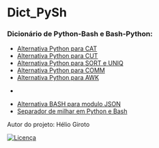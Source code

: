 # Dict_PySh
### Dicionário de Python-Bash e Bash-Python:

+ [Alternativa Python para CAT](https://raw.githubusercontent.com/HelioGiroto/Dict_PySh/master/cat.py)
+ [Alternativa Python para CUT](https://raw.githubusercontent.com/HelioGiroto/Dict_PySh/master/cut.py) 
+ [Alternativa Python para SORT e UNIQ](https://raw.githubusercontent.com/HelioGiroto/Dict_PySh/master/sort-uniq.txt)
+ [Alternativa Python para COMM](https://raw.githubusercontent.com/HelioGiroto/Dict_PySh/master/comm.py)
+ [Alternativa Python para AWK](https://raw.githubusercontent.com/HelioGiroto/Dict_PySh/master/corta_colunas_tipo_AWK.py)

-

+ [Alternativa BASH para modulo JSON]()
+ [Separador de milhar em Python e Bash](https://raw.githubusercontent.com/HelioGiroto/Dict_PySh/master/separador-milhar.txt)


Autor do projeto: Hélio Giroto

<a href="https://github.com/HelioGiroto/Dict_PySh/blob/master/LICENSE" target="_blank"><img src="https://img.shields.io/badge/license-MIT-blue.svg?style=flat-square" alt="Licença"></a> 
